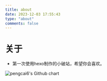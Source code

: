 ```yaml
---
title: about
date: 2023-12-03 17:55:43
type: "about"
comments: false
---
```

# 关于

- 第一次使用hexo制作的小破站，希望你会喜欢。
<img src="https://ghchart.rshah.org/pengcai6" alt="pengcai6's Github chart" />
